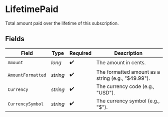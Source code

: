 # LifetimePaid

Total amount paid over the lifetime of this subscription.


## Fields

| Field                                              | Type                                               | Required                                           | Description                                        |
| -------------------------------------------------- | -------------------------------------------------- | -------------------------------------------------- | -------------------------------------------------- |
| `Amount`                                           | *long*                                             | :heavy_check_mark:                                 | The amount in cents.                               |
| `AmountFormatted`                                  | *string*                                           | :heavy_check_mark:                                 | The formatted amount as a string (e.g., "$49.99"). |
| `Currency`                                         | *string*                                           | :heavy_check_mark:                                 | The currency code (e.g., "USD").                   |
| `CurrencySymbol`                                   | *string*                                           | :heavy_check_mark:                                 | The currency symbol (e.g., "$").                   |